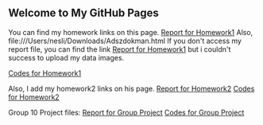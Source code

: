 ## Welcome to My GitHub Pages
You can find my homework links on this page.
[Report for Homework1](https://github.com/BU-IE-582/fall-24-neslihantartici/blob/main/report%20for%20hw1.docx.pdf)
Also, file:///Users/nesli/Downloads/Adszdokman.html
If you don't access my report file, you can find the link [Report for Homework1]( https://github.com/BU-IE-582/fall-24-neslihantartici/blob/main/hw1_neslihantartici.docx.md ) but i couldn't success to upload my data images. 

[Codes for Homework1]( https://github.com/BU-IE-582/fall-24-neslihantartici/blob/main/codes%20for%20hw1 )

Also, I add my homework2 links on his page.
[Report for Homework2](https://github.com/BU-IE-582/fall-24-neslihantartici/blob/main/hw2_neslihantartıcı.pdf )
[Codes for Homework2]( https://github.com/BU-IE-582/fall-24-neslihantartici/blob/main/codes.md )

Group 10 Project files: 
[Report for Group Project](https://bu-ie-582.github.io/fall-24-neslihantartici/Group10.html)
[Codes for Group Project]( https://github.com/BU-IE-582/fall-24-neslihantartici/blob/main/Group%2010.py )
